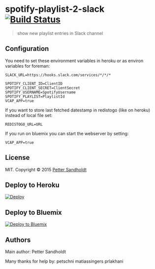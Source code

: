 # spotify-playlist-2-slack [![Build Status](http://img.shields.io/travis/petterl/spotify-playlist-2-slack.svg?style=flat-square)](https://travis-ci.org/petterl/spotify-playlist-2-slack)
> show new playlist entries in Slack channel

## Configuration

You need to set these environment variables in heroku or as environ variables for foreman:

```
SLACK_URL=https://hooks.slack.com/services/*/*/*

SPOTIFY_CLIENT_ID=ClientID
SPOTIFY_CLIENT_SECRET=ClientSecret
SPOTIFY_USERNAME=SpotifyUsername
SPOTIFY_PLAYLIST=PlaylistId
VCAP_APP=true
```

If you want to store last fetched datestamp in redistogo (like on heroku) instead of local file set:
```
REDISTOGO_URL=URL
```

If you run on bluemix you can start the webserver by setting:
```
VCAP_APP=true
```

## License

MIT. Copyright &copy; 2015 [Petter Sandholdt](https://github.com/petterl)

## Deploy to Heroku
[![Deploy](https://www.herokucdn.com/deploy/button.png)](https://heroku.com/deploy)

## Deploy to Bluemix
[![Deploy to Bluemix](https://bluemix.net/deploy/button.png)](https://bluemix.net/deploy?repository=https://github.com/petschni/spotify-playlist-2-slack)

## Authors

Main author: Petter Sandholdt

Many thanks for help by: 
petschni
matiassingers
prlakhani